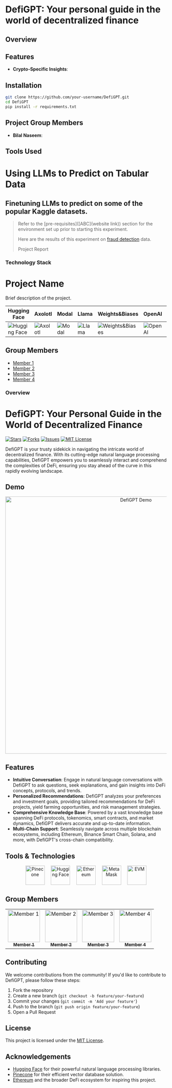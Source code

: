 # DefiGPT: Your personal guide in the world of decentralized finance


## Overview



## Features

- **Crypto-Specific Insights**: 

## Installation

```bash
git clone https://github.com/your-username/DefiGPT.git
cd DefiGPT
pip install -r requirements.txt
```
## Project Group Members

- **Bilal Naseem**:

## Tools Used

# Using LLMs to Predict on Tabular Data
## Finetuning LLMs to predict on some of the popular Kaggle datasets. 

> Refer to the [pre-requisites]([ABC](website link)) section for the environment set up prior to starting this experiment.
>
> Here are the results of this experiment on [fraud detection](https://www.kaggle.com/datasets/kartik2112/fraud-detection) data. 
>
> Project Report

### Technology Stack

# Project Name

Brief description of the project.


| Hugging Face | Axolotl | Modal | Llama | Weights&Biases | OpenAI | FLAML |
|--------------|---------|-------|-------|-----------------|--------|-------|
| ![Hugging Face](https://huggingface.co/front/assets/huggingface_logo-bf154e95fe8e146620e057f82c3a9f05.svg) | ![Axolotl](https://upload.wikimedia.org/wikipedia/commons/thumb/0/0b/Ambystoma_mexicanum1.jpg/220px-Ambystoma_mexicanum1.jpg) | ![Modal](https://modal.com/images/modal-logo.svg) | ![Llama](https://upload.wikimedia.org/wikipedia/commons/thumb/4/4c/Llama_lying.jpg/320px-Llama_lying.jpg) | ![Weights&Biases](https://avatars.githubusercontent.com/u/32254568?s=200&v=4) | ![OpenAI](https://openai.com/content/images/2022/11/openai-avatar.svg) | ![FLAML](https://avatars.githubusercontent.com/u/57766437?s=200&v=4) |

## Group Members

- [Member 1](https://github.com/member1)
- [Member 2](https://github.com/member2)
- [Member 3](https://github.com/member3)
- [Member 4](https://github.com/member4)
### Overview

# DefiGPT: Your Personal Guide in the World of Decentralized Finance

[![Stars](https://img.shields.io/github/stars/your-username/DefiGPT?style=social)](https://github.com/your-username/DefiGPT)
[![Forks](https://img.shields.io/github/forks/your-username/DefiGPT?style=social)](https://github.com/your-username/DefiGPT)
[![Issues](https://img.shields.io/github/issues/your-username/DefiGPT?style=flat-square)](https://github.com/your-username/DefiGPT/issues)
[![MIT License](https://img.shields.io/github/license/your-username/DefiGPT?style=flat-square)](https://github.com/your-username/DefiGPT/blob/main/LICENSE)

DefiGPT is your trusty sidekick in navigating the intricate world of decentralized finance. With its cutting-edge natural language processing capabilities, DefiGPT empowers you to seamlessly interact and comprehend the complexities of DeFi, ensuring you stay ahead of the curve in this rapidly evolving landscape.

## Demo

<p align="center">
 <img src="https://your-demo-gif-url.gif" alt="DefiGPT Demo" width="800">
</p>

## Features

- **Intuitive Conversation**: Engage in natural language conversations with DefiGPT to ask questions, seek explanations, and gain insights into DeFi concepts, protocols, and trends.
- **Personalized Recommendations**: DefiGPT analyzes your preferences and investment goals, providing tailored recommendations for DeFi projects, yield farming opportunities, and risk management strategies.
- **Comprehensive Knowledge Base**: Powered by a vast knowledge base spanning DeFi protocols, tokenomics, smart contracts, and market dynamics, DefiGPT delivers accurate and up-to-date information.
- **Multi-Chain Support**: Seamlessly navigate across multiple blockchain ecosystems, including Ethereum, Binance Smart Chain, Solana, and more, with DefiGPT's cross-chain compatibility.

## Tools & Technologies

<p align="center">
 <img src="https://cdn.worldvectorlogo.com/logos/pinecone.svg" alt="Pinecone" height="60">
 &nbsp;&nbsp;&nbsp;
 <img src="https://huggingface.co/front/assets/huggingface_logo-bf154e95fe8e146620e057f82c3a9f05.svg" alt="Hugging Face" height="60">
 &nbsp;&nbsp;&nbsp;
 <img src="https://upload.wikimedia.org/wikipedia/commons/thumb/0/05/Ethereum_logo_2014.svg/320px-Ethereum_logo_2014.svg.png" alt="Ethereum" height="60">
 &nbsp;&nbsp;&nbsp;
 <img src="https://upload.wikimedia.org/wikipedia/commons/thumb/a/ab/Metamask-icon.png/768px-Metamask-icon.png" alt="MetaMask" height="60">
 &nbsp;&nbsp;&nbsp;
 <img src="https://upload.wikimedia.org/wikipedia/commons/thumb/0/08/EVM_Awesome_Logo_-_Transparent_Backgound_%281%29.svg/320px-EVM_Awesome_Logo_-_Transparent_Backgound_%281%29.svg.png" alt="EVM" height="60">
</p>

## Group Members

<table>
 <tr>
   <td align="center">
     <a href="https://github.com/member1">
       <img src="https://avatars.githubusercontent.com/u/your-member1-id?v=4" width="100px;" alt="Member 1"/>
       <br />
       <sub><b>Member 1</b></sub>
     </a>
   </td>
   <td align="center">
     <a href="https://github.com/member2">
       <img src="https://avatars.githubusercontent.com/u/your-member2-id?v=4" width="100px;" alt="Member 2"/>
       <br />
       <sub><b>Member 2</b></sub>
     </a>
   </td>
   <td align="center">
     <a href="https://github.com/member3">
       <img src="https://avatars.githubusercontent.com/u/your-member3-id?v=4" width="100px;" alt="Member 3"/>
       <br />
       <sub><b>Member 3</b></sub>
     </a>
   </td>
   <td align="center">
     <a href="https://github.com/member4">
       <img src="https://avatars.githubusercontent.com/u/your-member4-id?v=4" width="100px;" alt="Member 4"/>
       <br />
       <sub><b>Member 4</b></sub>
     </a>
   </td>
 </tr>
</table>

## Contributing

We welcome contributions from the community! If you'd like to contribute to DefiGPT, please follow these steps:

1. Fork the repository
2. Create a new branch (`git checkout -b feature/your-feature`)
3. Commit your changes (`git commit -m 'Add your feature'`)
4. Push to the branch (`git push origin feature/your-feature`)
5. Open a Pull Request

## License

This project is licensed under the [MIT License](LICENSE).

## Acknowledgements

- [Hugging Face](https://huggingface.co/) for their powerful natural language processing libraries.
- [Pinecone](https://www.pinecone.io/) for their efficient vector database solution.
- [Ethereum](https://ethereum.org/) and the broader DeFi ecosystem for inspiring this project.